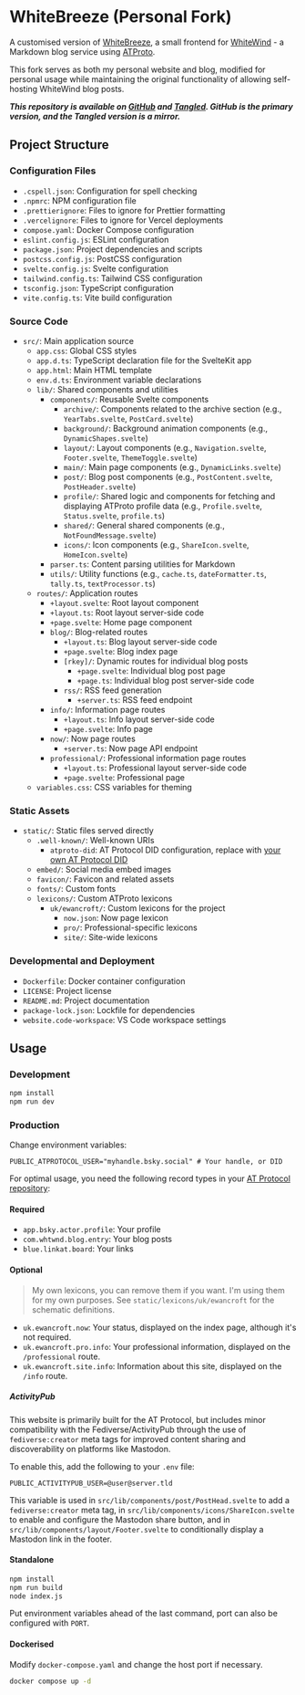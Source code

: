 # WhiteBreeze (Personal Fork)

A customised version of [WhiteBreeze](https://github.com/hugeblank/whitebreeze), a small frontend for [WhiteWind](https://whtwnd.com/) - a Markdown blog service using [ATProto](https://atproto.com/).

This fork serves as both my personal website and blog, modified for personal usage while maintaining the original functionality of allowing self-hosting WhiteWind blog posts.

**_This repository is available on [GitHub](https://github.com/ewanc26/website) and [Tangled](https://tangled.sh/did:plc:ofrbh253gwicbkc5nktqepol/website). GitHub is the primary version, and the Tangled version is a mirror._**

## Project Structure

### Configuration Files

- `.cspell.json`: Configuration for spell checking
- `.npmrc`: NPM configuration file
- `.prettierignore`: Files to ignore for Prettier formatting
- `.vercelignore`: Files to ignore for Vercel deployments
- `compose.yaml`: Docker Compose configuration
- `eslint.config.js`: ESLint configuration
- `package.json`: Project dependencies and scripts
- `postcss.config.js`: PostCSS configuration
- `svelte.config.js`: Svelte configuration
- `tailwind.config.ts`: Tailwind CSS configuration
- `tsconfig.json`: TypeScript configuration
- `vite.config.ts`: Vite build configuration

### Source Code

- `src/`: Main application source
  - `app.css`: Global CSS styles
  - `app.d.ts`: TypeScript declaration file for the SvelteKit app
  - `app.html`: Main HTML template
  - `env.d.ts`: Environment variable declarations
  - `lib/`: Shared components and utilities
    - `components/`: Reusable Svelte components
      - `archive/`: Components related to the archive section (e.g., `YearTabs.svelte`, `PostCard.svelte`)
      - `background/`: Background animation components (e.g., `DynamicShapes.svelte`)
      - `layout/`: Layout components (e.g., `Navigation.svelte`, `Footer.svelte`, `ThemeToggle.svelte`)
      - `main/`: Main page components (e.g., `DynamicLinks.svelte`)
      - `post/`: Blog post components (e.g., `PostContent.svelte`, `PostHeader.svelte`)
      - `profile/`: Shared logic and components for fetching and displaying ATProto profile data (e.g., `Profile.svelte`, `Status.svelte`, `profile.ts`)
      - `shared/`: General shared components (e.g., `NotFoundMessage.svelte`)
      - `icons/`: Icon components (e.g., `ShareIcon.svelte`, `HomeIcon.svelte`)
    - `parser.ts`: Content parsing utilities for Markdown
    - `utils/`: Utility functions (e.g., `cache.ts`, `dateFormatter.ts`, `tally.ts`, `textProcessor.ts`)
  - `routes/`: Application routes
    - `+layout.svelte`: Root layout component
    - `+layout.ts`: Root layout server-side code
    - `+page.svelte`: Home page component
    - `blog/`: Blog-related routes
      - `+layout.ts`: Blog layout server-side code
      - `+page.svelte`: Blog index page
      - `[rkey]/`: Dynamic routes for individual blog posts
        - `+page.svelte`: Individual blog post page
        - `+page.ts`: Individual blog post server-side code
      - `rss/`: RSS feed generation
        - `+server.ts`: RSS feed endpoint
    - `info/`: Information page routes
      - `+layout.ts`: Info layout server-side code
      - `+page.svelte`: Info page
    - `now/`: Now page routes
      - `+server.ts`: Now page API endpoint
    - `professional/`: Professional information page routes
      - `+layout.ts`: Professional layout server-side code
      - `+page.svelte`: Professional page
  - `variables.css`: CSS variables for theming

### Static Assets

- `static/`: Static files served directly
  - `.well-known/`: Well-known URIs
    - `atproto-did`: AT Protocol DID configuration, replace with [your own AT Protocol DID](https://atproto.com/guides/glossary#did-decentralized-id)
  - `embed/`: Social media embed images
  - `favicon/`: Favicon and related assets
  - `fonts/`: Custom fonts
  - `lexicons/`: Custom ATProto lexicons
    - `uk/ewancroft/`: Custom lexicons for the project
      - `now.json`: Now page lexicon
      - `pro/`: Professional-specific lexicons
      - `site/`: Site-wide lexicons

### Developmental and Deployment

- `Dockerfile`: Docker container configuration
- `LICENSE`: Project license
- `README.md`: Project documentation
- `package-lock.json`: Lockfile for dependencies
- `website.code-workspace`: VS Code workspace settings

## Usage

### Development

```sh
npm install
npm run dev
```

### Production

Change environment variables:

```env
PUBLIC_ATPROTOCOL_USER="myhandle.bsky.social" # Your handle, or DID
```

For optimal usage, you need the following record types in your [AT Protocol repository](https://atproto.com/specs/repository):

#### Required

- `app.bsky.actor.profile`: Your profile
- `com.whtwnd.blog.entry`: Your blog posts
- `blue.linkat.board`: Your links

#### Optional

> My own lexicons, you can remove them if you want. I'm using them for my own purposes. See `static/lexicons/uk/ewancroft` for the schematic definitions.

- `uk.ewancroft.now`: Your status, displayed on the index page, although it's not required.
- `uk.ewancroft.pro.info`: Your professional information, displayed on the `/professional` route.
- `uk.ewancroft.site.info`: Information about this site, displayed on the `/info` route.

##### ActivityPub

This website is primarily built for the AT Protocol, but includes minor compatibility with the Fediverse/ActivityPub through the use of `fediverse:creator` meta tags for improved content sharing and discoverability on platforms like Mastodon.

To enable this, add the following to your `.env` file:

```env
PUBLIC_ACTIVITYPUB_USER=@user@server.tld
```

This variable is used in `src/lib/components/post/PostHead.svelte` to add a `fediverse:creator` meta tag, in `src/lib/components/icons/ShareIcon.svelte` to enable and configure the Mastodon share button, and in `src/lib/components/layout/Footer.svelte` to conditionally display a Mastodon link in the footer.

#### Standalone

```sh
npm install
npm run build
node index.js
```

Put environment variables ahead of the last command, port can also be configured with `PORT`.

#### Dockerised

Modify `docker-compose.yaml` and change the host port if necessary.

```sh
docker compose up -d
```
